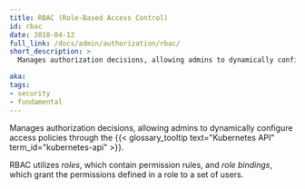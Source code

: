 ```yaml
---
title: RBAC (Role-Based Access Control)
id: rbac
date: 2018-04-12
full_link: /docs/admin/authorization/rbac/
short_description: >
  Manages authorization decisions, allowing admins to dynamically configure access policies through the Kubernetes API.

aka: 
tags:
- security
- fundamental
---
```

 Manages authorization decisions, allowing admins to dynamically configure access policies through the {{< glossary_tooltip text="Kubernetes API" term_id="kubernetes-api" >}}.

<!--more--> 

RBAC utilizes *roles*, which contain permission rules, and *role bindings*, which grant the permissions defined in a role to a set of users.

